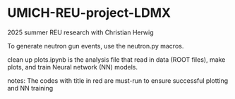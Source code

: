# UMICH-REU-project-LDMX
2025 summer REU research with Christian Herwig

To generate neutron gun events, use the neutron.py macros.

clean up plots.ipynb is the analysis file that read in data (ROOT files), make plots, and train Neural network (NN) models.

notes: The codes with title in red are must-run to ensure successful plotting and NN training
